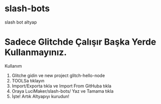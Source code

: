 # slash-bots
slash bot altyap
# Sadece Glitchde Çalışır Başka Yerde Kullanmayınız. 
Kullanım
1. Glitche gidin ve new project glitch-hello-node
2. TOOLSa tıklayın
3. Import/Exporta tıkla ve Import From GitHuba tıkla
4. Oraya LuciMaker/slash-bots/ Yaz ve Tamama tıkla
5. İşte! Artık Altyapıyı kurudun!
